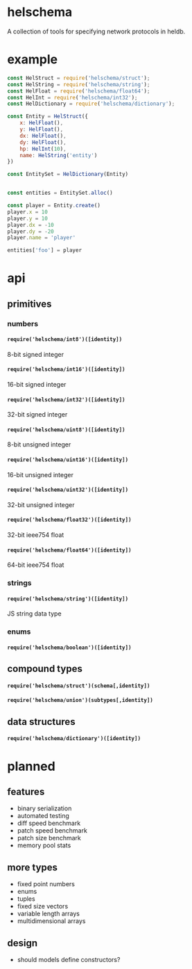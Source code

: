 # helschema
A collection of tools for specifying network protocols in heldb.

# example

```javascript
const HelStruct = require('helschema/struct');
const HelString = require('helschema/string');
const HelFloat = require('helschema/float64');
const HelInt = require('helschema/int32');
const HelDictionary = require('helschema/dictionary');

const Entity = HelStruct({
    x: HelFloat(),
    y: HelFloat(),
    dx: HelFloat(),
    dy: HelFloat(),
    hp: HelInt(10),
    name: HelString('entity')
})

const EntitySet = HelDictionary(Entity)


const entities = EntitySet.alloc()

const player = Entity.create()
player.x = 10
player.y = 10
player.dx = -10
player.dy = -20
player.name = 'player'

entities['foo'] = player
```

# api

## primitives

### numbers

#### `require('helschema/int8')([identity])`
8-bit signed integer

#### `require('helschema/int16')([identity])`
16-bit signed integer

#### `require('helschema/int32')([identity])`
32-bit signed integer

#### `require('helschema/uint8')([identity])`
8-bit unsigned integer

#### `require('helschema/uint16')([identity])`
16-bit unsigned integer

#### `require('helschema/uint32')([identity])`
32-bit unsigned integer

#### `require('helschema/float32')([identity])`
32-bit ieee754 float

#### `require('helschema/float64')([identity])`
64-bit ieee754 float

### strings

#### `require('helschema/string')([identity])`
JS string data type

### enums

#### `require('helschema/boolean')([identity])`

## compound types

#### `require('helschema/struct')(schema[,identity])`

#### `require('helschema/union')(subtypes[,identity])`

## data structures

#### `require('helschema/dictionary')([identity])`

# planned

## features

* binary serialization
* automated testing
* diff speed benchmark
* patch speed benchmark
* patch size benchmark
* memory pool stats

## more types

* fixed point numbers
* enums
* tuples
* fixed size vectors
* variable length arrays
* multidimensional arrays

## design

* should models define constructors?